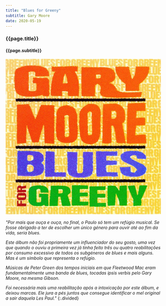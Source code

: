 ```yaml
---
title: "Blues for Greeny"
subtitle: Gary Moore
date: 2020-05-19
---
```


### {{page.title}} ###
#### {{page.subtitle}} ####
![greeny](assets/images/album-list/dsc_5.jpg)

*"Por mais que ouça e ouça, no final, o Paulo só tem um refúgio musical. Se fosse obrigado a ter de escolher um único género para ouvir até ao fim da vida, seria blues.*

*Este álbum não foi propriamente um influenciador do seu gosto, uma vez que quando o ouviu a primeira vez já tinha feito três ou quatro reabilitações por consumo excessivo de todos os subgéneros de blues e mais alguns. Mas é um símbolo que representa o refúgio.*

*Músicas de Peter Green dos tempos iniciais em que Fleetwood Mac eram fundamentalmente uma banda de blues, tocadas ipsis verbis pelo Gary Moore, na mesma Gibson.*

*Foi necessária mais uma reabilitação após a intoxicação por este álbum, e deixou marcas. Ele jura a pés juntos que consegue identificar o mel original a sair daquela Les Paul."*
{:.divided}
